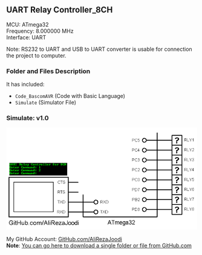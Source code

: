 ## UART Relay Controller_8CH

MCU:        ATmega32  
Frequency:  8.000000 MHz     
Interface:  UART

Note: RS232 to UART and USB to UART converter is usable for connection the project to computer.

### Folder and Files Description
It has included:
- `Code_BascomAVR` (Code with Basic Language)
- `Simulate` (Simulator File)

### Simulate: v1.0
![](Simulate/v1.0.png)

My GitHub Account: [GitHub.com/AliRezaJoodi](https://github.com/AliRezaJoodi)  
**Note**: [You can go here to download a single folder or file from GitHub.com](https://minhaskamal.github.io/DownGit/#/home)
